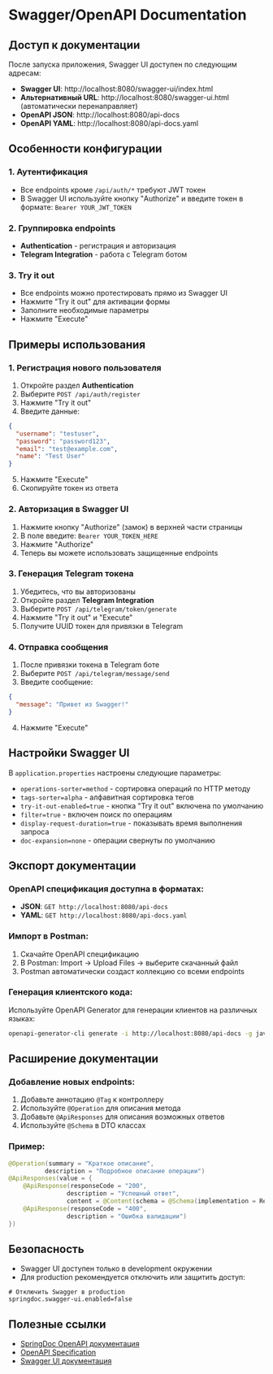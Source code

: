 # Swagger/OpenAPI Documentation

## Доступ к документации

После запуска приложения, Swagger UI доступен по следующим адресам:

- **Swagger UI**: http://localhost:8080/swagger-ui/index.html
- **Альтернативный URL**: http://localhost:8080/swagger-ui.html (автоматически перенаправляет)
- **OpenAPI JSON**: http://localhost:8080/api-docs
- **OpenAPI YAML**: http://localhost:8080/api-docs.yaml

## Особенности конфигурации

### 1. Аутентификация
- Все endpoints кроме `/api/auth/*` требуют JWT токен
- В Swagger UI используйте кнопку "Authorize" и введите токен в формате: `Bearer YOUR_JWT_TOKEN`

### 2. Группировка endpoints
- **Authentication** - регистрация и авторизация
- **Telegram Integration** - работа с Telegram ботом

### 3. Try it out
- Все endpoints можно протестировать прямо из Swagger UI
- Нажмите "Try it out" для активации формы
- Заполните необходимые параметры
- Нажмите "Execute"

## Примеры использования

### 1. Регистрация нового пользователя
1. Откройте раздел **Authentication**
2. Выберите `POST /api/auth/register`
3. Нажмите "Try it out"
4. Введите данные:
```json
{
  "username": "testuser",
  "password": "password123",
  "email": "test@example.com",
  "name": "Test User"
}
```
5. Нажмите "Execute"
6. Скопируйте токен из ответа

### 2. Авторизация в Swagger UI
1. Нажмите кнопку "Authorize" (замок) в верхней части страницы
2. В поле введите: `Bearer YOUR_TOKEN_HERE`
3. Нажмите "Authorize"
4. Теперь вы можете использовать защищенные endpoints

### 3. Генерация Telegram токена
1. Убедитесь, что вы авторизованы
2. Откройте раздел **Telegram Integration**
3. Выберите `POST /api/telegram/token/generate`
4. Нажмите "Try it out" и "Execute"
5. Получите UUID токен для привязки в Telegram

### 4. Отправка сообщения
1. После привязки токена в Telegram боте
2. Выберите `POST /api/telegram/message/send`
3. Введите сообщение:
```json
{
  "message": "Привет из Swagger!"
}
```
4. Нажмите "Execute"

## Настройки Swagger UI

В `application.properties` настроены следующие параметры:

- `operations-sorter=method` - сортировка операций по HTTP методу
- `tags-sorter=alpha` - алфавитная сортировка тегов
- `try-it-out-enabled=true` - кнопка "Try it out" включена по умолчанию
- `filter=true` - включен поиск по операциям
- `display-request-duration=true` - показывать время выполнения запроса
- `doc-expansion=none` - операции свернуты по умолчанию

## Экспорт документации

### OpenAPI спецификация доступна в форматах:
- **JSON**: `GET http://localhost:8080/api-docs`
- **YAML**: `GET http://localhost:8080/api-docs.yaml`

### Импорт в Postman:
1. Скачайте OpenAPI спецификацию
2. В Postman: Import → Upload Files → выберите скачанный файл
3. Postman автоматически создаст коллекцию со всеми endpoints

### Генерация клиентского кода:
Используйте OpenAPI Generator для генерации клиентов на различных языках:
```bash
openapi-generator-cli generate -i http://localhost:8080/api-docs -g java -o ./generated-client
```

## Расширение документации

### Добавление новых endpoints:
1. Добавьте аннотацию `@Tag` к контроллеру
2. Используйте `@Operation` для описания метода
3. Добавьте `@ApiResponses` для описания возможных ответов
4. Используйте `@Schema` в DTO классах

### Пример:
```java
@Operation(summary = "Краткое описание", 
          description = "Подробное описание операции")
@ApiResponses(value = {
    @ApiResponse(responseCode = "200", 
                description = "Успешный ответ",
                content = @Content(schema = @Schema(implementation = ResponseDto.class))),
    @ApiResponse(responseCode = "400", 
                description = "Ошибка валидации")
})
```

## Безопасность

- Swagger UI доступен только в development окружении
- Для production рекомендуется отключить или защитить доступ:
```properties
# Отключить Swagger в production
springdoc.swagger-ui.enabled=false
```

## Полезные ссылки

- [SpringDoc OpenAPI документация](https://springdoc.org/)
- [OpenAPI Specification](https://swagger.io/specification/)
- [Swagger UI документация](https://swagger.io/tools/swagger-ui/)